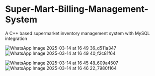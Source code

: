 # Super-Mart-Billing-Management-System
A C++ based supermarket inventory management system with MySQL integration

![WhatsApp Image 2025-03-14 at 16 49 36_d511a347](https://github.com/user-attachments/assets/ccb62110-8948-4621-9200-106f7b4682cf)
![WhatsApp Image 2025-03-14 at 16 49 40_f2c81f64](https://github.com/user-attachments/assets/276e378c-9ad4-410a-9081-966f23ced526)

![WhatsApp Image 2025-03-14 at 16 45 48_609a4507](https://github.com/user-attachments/assets/47fa43fc-2427-4f94-a6c6-3469c866581e)
![WhatsApp Image 2025-03-14 at 16 46 22_7980f164](https://github.com/user-attachments/assets/97d10a6b-86ad-4c90-8e18-50f49e6c198e)
